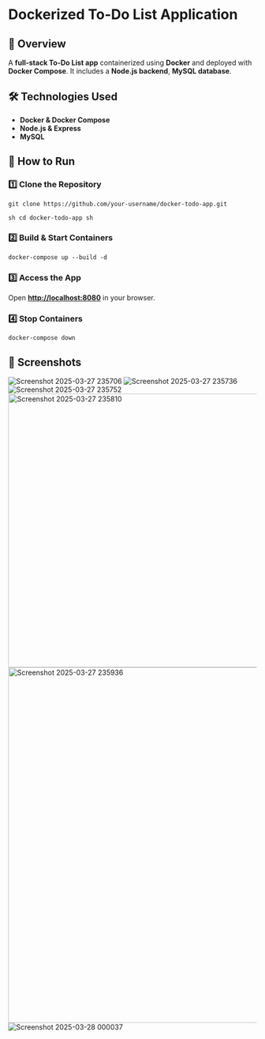 # Dockerized To-Do List Application

## 📌 Overview
A **full-stack To-Do List app** containerized using **Docker** and deployed with **Docker Compose**. It includes a **Node.js backend**, **MySQL database**.

## 🛠 Technologies Used
- **Docker & Docker Compose**
- **Node.js & Express**
- **MySQL**

## 🚀 How to Run

### 1️⃣ Clone the Repository
``` git clone https://github.com/your-username/docker-todo-app.git ```

```sh cd docker-todo-app sh```

### 2️⃣ Build & Start Containers
``` docker-compose up --build -d ```

### 3️⃣ Access the App  
Open **[http://localhost:8080](http://localhost:8080)** in your browser.  

### 4️⃣ Stop Containers  
```docker-compose down```


## 📸 Screenshots

![Screenshot 2025-03-27 235706](https://github.com/user-attachments/assets/402ad9ba-49a7-4782-a525-13ea69cf2d42)
![Screenshot 2025-03-27 235736](https://github.com/user-attachments/assets/beec7156-c6fa-45a6-b44a-550937a11ea4)
![Screenshot 2025-03-27 235752](https://github.com/user-attachments/assets/65e1472e-5e52-4805-a338-c3b8faf5ad88)
<img width="554" alt="Screenshot 2025-03-27 235810" src="https://github.com/user-attachments/assets/84a44d95-af0f-4bf5-a375-af02f97ed51f" />
<img width="720" alt="Screenshot 2025-03-27 235936" src="https://github.com/user-attachments/assets/de3d3727-8ae7-4a89-9a27-989c8c51002a" />
![Screenshot 2025-03-28 000037](https://github.com/user-attachments/assets/0389c45e-71f2-48fc-8042-427ad2106ab7)
